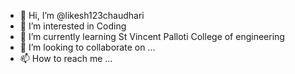 - 👋 Hi, I’m @likesh123chaudhari
- 👀 I’m interested in Coding 
- 🌱 I’m currently learning St Vincent Palloti College of engineering 
- 💞️ I’m looking to collaborate on ...
- 📫 How to reach me ...

<!---
likesh123chaudhari/likesh123chaudhari is a ✨ special ✨ repository because its `README.md` (this file) appears on your GitHub profile.
You can click the Preview link to take a look at your changes.
--->
